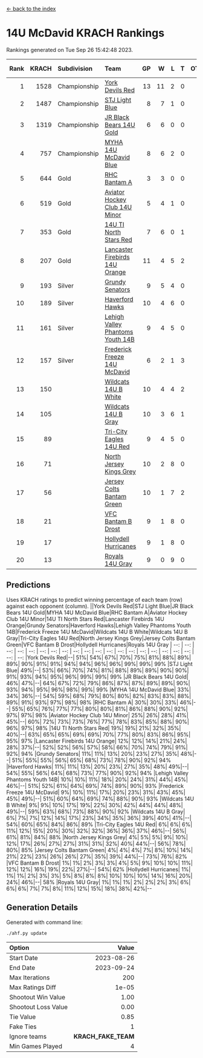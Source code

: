 [<- back to the index](readme.md)
# 14U McDavid KRACH Rankings
Rankings generated on Tue Sep 26 15:42:48 2023.

Rank|KRACH|Subdivision|Team|GP|W|L|T|OTW|OTL|SoS|Exp Wins|Win Diff
---:|---:|:---|:---|---:|---:|---:|---:|---:|---:|---:|---:|---:
1|1528|Championship|[York Devils Red](https://gamesheetstats.com/seasons/3659/teams/140644/schedule)|13|11|2|0|0|0|484|11.8|-0.0
2|1487|Championship|[STJ Light Blue](https://gamesheetstats.com/seasons/3659/teams/140639/schedule)|8|7|1|0|0|0|479|7.8|-0.0
3|1319|Championship|[JR Black Bears 14U Gold](https://gamesheetstats.com/seasons/3659/teams/140633/schedule)|6|6|0|0|0|0|175|6.9|0.0
4|757|Championship|[MYHA 14U McDavid Blue](https://gamesheetstats.com/seasons/3659/teams/140636/schedule)|8|6|2|0|0|0|483|6.8|-0.0
5|644|Gold|[RHC Bantam A](https://gamesheetstats.com/seasons/3659/teams/140618/schedule)|3|3|0|0|0|0|135|3.9|0.0
6|519|Gold|[Aviator Hockey Club 14U Minor](https://gamesheetstats.com/seasons/3659/teams/140627/schedule)|5|4|1|0|0|0|326|4.9|0.0
7|353|Gold|[14U TI North Stars Red](https://gamesheetstats.com/seasons/3659/teams/140626/schedule)|7|6|0|1|0|0|80|7.7|0.0
8|207|Gold|[Lancaster Firebirds 14U Orange](https://gamesheetstats.com/seasons/3659/teams/140634/schedule)|11|4|5|2|0|0|513|6.5|-0.0
9|193|Silver|[Grundy Senators](https://gamesheetstats.com/seasons/3659/teams/140629/schedule)|9|5|4|0|0|0|394|5.9|0.0
10|189|Silver|[Haverford Hawks](https://gamesheetstats.com/seasons/3659/teams/140630/schedule)|10|4|6|0|0|0|678|4.8|-0.0
11|161|Silver|[Lehigh Valley Phantoms Youth 14B](https://gamesheetstats.com/seasons/3659/teams/140635/schedule)|9|4|5|0|0|1|461|4.8|-0.0
12|157|Silver|[Frederick Freeze 14U McDavid](https://gamesheetstats.com/seasons/3659/teams/140628/schedule)|6|2|1|3|0|0|142|5.4|-0.0
13|150||[Wildcats 14U B White](https://gamesheetstats.com/seasons/3659/teams/140643/schedule)|10|4|4|2|1|0|331|6.6|0.0
14|105||[Wildcats 14U B Gray](https://gamesheetstats.com/seasons/3659/teams/140642/schedule)|10|3|6|1|0|0|373|4.7|0.0
15|89||[Tri-City Eagles 14U Red](https://gamesheetstats.com/seasons/3659/teams/140640/schedule)|9|4|5|0|1|0|392|4.8|-0.0
16|71||[North Jersey Kings Grey](https://gamesheetstats.com/seasons/3659/teams/140637/schedule)|10|2|8|0|0|0|376|2.9|0.0
17|56||[Jersey Colts Bantam Green](https://gamesheetstats.com/seasons/3659/teams/140632/schedule)|10|1|7|2|0|0|298|3.6|0.0
18|21||[VFC Bantam B Drost](https://gamesheetstats.com/seasons/3659/teams/140641/schedule)|9|1|8|0|0|1|241|1.9|0.0
19|17||[Hollydell Hurricanes](https://gamesheetstats.com/seasons/3659/teams/140631/schedule)|9|1|8|0|0|0|279|1.9|0.0
20|13||[Royals 14U Gray](https://gamesheetstats.com/seasons/3659/teams/140638/schedule)|9|0|9|0|0|0|366|0.9|0.0

## Predictions
Uses KRACH ratings to predict winning percentage of each team (row) against each opponent (column).
||York Devils Red|STJ Light Blue|JR Black Bears 14U Gold|MYHA 14U McDavid Blue|RHC Bantam A|Aviator Hockey Club 14U Minor|14U TI North Stars Red|Lancaster Firebirds 14U Orange|Grundy Senators|Haverford Hawks|Lehigh Valley Phantoms Youth 14B|Frederick Freeze 14U McDavid|Wildcats 14U B White|Wildcats 14U B Gray|Tri-City Eagles 14U Red|North Jersey Kings Grey|Jersey Colts Bantam Green|VFC Bantam B Drost|Hollydell Hurricanes|Royals 14U Gray
| --: | --: | --: | --: | --: | --: | --: | --: | --: | --: | --: | --: | --: | --: | --: | --: | --: | --: | --: | --: | --: 
|York Devils Red|--| 51%| 54%| 67%| 70%| 75%| 81%| 88%| 89%| 89%| 90%| 91%| 91%| 94%| 94%| 96%| 96%| 99%| 99%| 99%
|STJ Light Blue| 49%|--| 53%| 66%| 70%| 74%| 81%| 88%| 89%| 89%| 90%| 90%| 91%| 93%| 94%| 95%| 96%| 99%| 99%| 99%
|JR Black Bears 14U Gold| 46%| 47%|--| 64%| 67%| 72%| 79%| 86%| 87%| 87%| 89%| 89%| 90%| 93%| 94%| 95%| 96%| 98%| 99%| 99%
|MYHA 14U McDavid Blue| 33%| 34%| 36%|--| 54%| 59%| 68%| 79%| 80%| 80%| 82%| 83%| 83%| 88%| 89%| 91%| 93%| 97%| 98%| 98%
|RHC Bantam A| 30%| 30%| 33%| 46%|--| 55%| 65%| 76%| 77%| 77%| 80%| 80%| 81%| 86%| 88%| 90%| 92%| 97%| 97%| 98%
|Aviator Hockey Club 14U Minor| 25%| 26%| 28%| 41%| 45%|--| 60%| 72%| 73%| 73%| 76%| 77%| 78%| 83%| 85%| 88%| 90%| 96%| 97%| 98%
|14U TI North Stars Red| 19%| 19%| 21%| 32%| 35%| 40%|--| 63%| 65%| 65%| 69%| 69%| 70%| 77%| 80%| 83%| 86%| 95%| 95%| 97%
|Lancaster Firebirds 14U Orange| 12%| 12%| 14%| 21%| 24%| 28%| 37%|--| 52%| 52%| 56%| 57%| 58%| 66%| 70%| 74%| 79%| 91%| 92%| 94%
|Grundy Senators| 11%| 11%| 13%| 20%| 23%| 27%| 35%| 48%|--| 51%| 55%| 55%| 56%| 65%| 68%| 73%| 78%| 90%| 92%| 94%
|Haverford Hawks| 11%| 11%| 13%| 20%| 23%| 27%| 35%| 48%| 49%|--| 54%| 55%| 56%| 64%| 68%| 73%| 77%| 90%| 92%| 94%
|Lehigh Valley Phantoms Youth 14B| 10%| 10%| 11%| 18%| 20%| 24%| 31%| 44%| 45%| 46%|--| 51%| 52%| 61%| 64%| 69%| 74%| 89%| 90%| 93%
|Frederick Freeze 14U McDavid|  9%| 10%| 11%| 17%| 20%| 23%| 31%| 43%| 45%| 45%| 49%|--| 51%| 60%| 64%| 69%| 74%| 88%| 90%| 93%
|Wildcats 14U B White|  9%|  9%| 10%| 17%| 19%| 22%| 30%| 42%| 44%| 44%| 48%| 49%|--| 59%| 63%| 68%| 73%| 88%| 90%| 92%
|Wildcats 14U B Gray|  6%|  7%|  7%| 12%| 14%| 17%| 23%| 34%| 35%| 36%| 39%| 40%| 41%|--| 54%| 60%| 65%| 84%| 86%| 89%
|Tri-City Eagles 14U Red|  6%|  6%|  6%| 11%| 12%| 15%| 20%| 30%| 32%| 32%| 36%| 36%| 37%| 46%|--| 56%| 61%| 81%| 84%| 88%
|North Jersey Kings Grey|  4%|  5%|  5%|  9%| 10%| 12%| 17%| 26%| 27%| 27%| 31%| 31%| 32%| 40%| 44%|--| 56%| 78%| 80%| 85%
|Jersey Colts Bantam Green|  4%|  4%|  4%|  7%|  8%| 10%| 14%| 21%| 22%| 23%| 26%| 26%| 27%| 35%| 39%| 44%|--| 73%| 76%| 82%
|VFC Bantam B Drost|  1%|  1%|  2%|  3%|  3%|  4%|  5%|  9%| 10%| 10%| 11%| 12%| 12%| 16%| 19%| 22%| 27%|--| 54%| 62%
|Hollydell Hurricanes|  1%|  1%|  1%|  2%|  3%|  3%|  5%|  8%|  8%|  8%| 10%| 10%| 10%| 14%| 16%| 20%| 24%| 46%|--| 58%
|Royals 14U Gray|  1%|  1%|  1%|  2%|  2%|  2%|  3%|  6%|  6%|  6%|  7%|  7%|  8%| 11%| 12%| 15%| 18%| 38%| 42%|--

## Generation Details

Generated with command line:
```
./ahf.py update
```

| Option | Value |
| :----- | ----: |
| Start Date | 2023-08-26 |
| End Date | 2023-09-24 |
| Max Iterations | 200 |
| Max Ratings Diff | 1e-05 |
| Shootout Win Value | 1.00 |
| Shootout Loss Value | 0.00 |
| Tie Value | 0.85 |
| Fake Ties | 1 |
| Ignore teams | __KRACH_FAKE_TEAM__ |
| Min Games Played | 4 |

